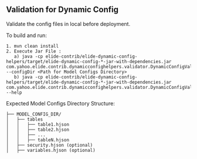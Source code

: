 ## Validation for Dynamic Config

Validate the config files in local before deployment.

To build and run:
```text
1. mvn clean install
2. Execute Jar File :
   a) java -cp elide-contrib/elide-dynamic-config-helpers/target/elide-dynamic-config-*-jar-with-dependencies.jar com.yahoo.elide.contrib.dynamicconfighelpers.validator.DynamicConfigValidator --configDir <Path for Model Configs Directory>
   b) java -cp elide-contrib/elide-dynamic-config-helpers/target/elide-dynamic-config-*-jar-with-dependencies.jar com.yahoo.elide.contrib.dynamicconfighelpers.validator.DynamicConfigValidator --help
```
Expected Model Configs Directory Structure:
```text
├── MODEL_CONFIG_DIR/
│   ├── tables
│   │   ├── table1.hjson
│   │   ├── table2.hjson
│   │   ├── ...
│   │   ├── tableN.hjson
│   ├── security.hjson (optional)
│   ├── variables.hjson (optional)
```
